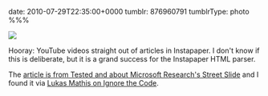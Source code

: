 date: 2010-07-29T22:35:00+0000
tumblr: 876960791
tumblrType: photo
%%%

![](tumblr_l6cc3k9TBD1qbnvjco1_400.jpg)

Hooray: YouTube videos straight out of articles in Instapaper. I don't know if this is deliberate, but it is a grand success for the Instapaper HTML parser. 

The [article is from Tested and about Microsoft Research's Street Slide](http://www.tested.com/news/microsoft-researchs-vision-of-street-slide-is-awesome/612/) and I found it via [Lukas Mathis on Ignore the Code](http://ignorethecode.net/blog/2010/07/29/street_slide/).

